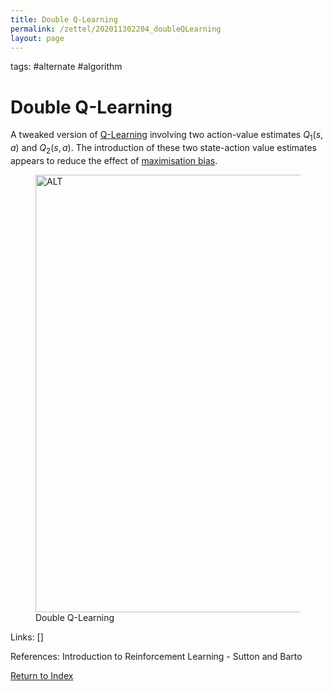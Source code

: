 ```yaml
---
title: Double Q-Learning
permalink: /zettel/202011302204_doubleQLearning
layout: page
---
```

tags: #alternate #algorithm

# Double Q-Learning

A tweaked version of [Q-Learning](202011302128_qLearning) involving 
two action-value estimates $Q_1(s,a)$ and $Q_2(s,a)$. The 
introduction of these two state-action value estimates appears 
to reduce the effect of [maximisation bias](202011302212_maximisationBias).

<figure>
  <img src="/zettel/Images/ReinforcementLearning/DoubleQLearningQ.png"
     alt="ALT"
     class="centerImage"
     style="width: 700px;" />
  <figcaption> Double Q-Learning </figcaption>     
</figure>

Links: []

References: Introduction to Reinforcement Learning - Sutton and Barto

[Return to Index](index)